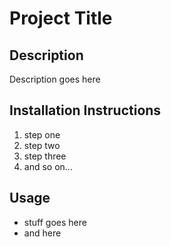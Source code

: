 # Project Title  
## Description  
Description goes here  
## Installation Instructions  
1. step one
2. step two
3. step three
4. and so on...
## Usage  
- stuff goes here
- and here
